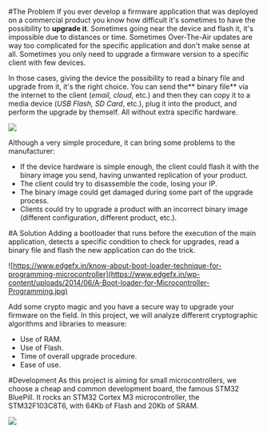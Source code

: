 #The Problem
If you ever develop a firmware application that was deployed on a commercial product you know how difficult it's sometimes to have the possibility to **upgrade it**. Sometimes going near the device and flash it, it's impossible due to distances or time. Sometimes Over-The-Air updates are way too complicated for the specific application and don't make sense at all. Sometimes you only need to upgrade a firmware version to a specific client with few devices.

In those cases, giving the device the possibility to read a binary file and upgrade from it, it's the right choice. You can send the** binary file** via the internet to the client (*email, cloud*, etc.) and then they can copy it to a media device (*USB Flash, SD Card*, etc.), plug it into the product, and perform the upgrade by themself.  All without extra specific hardware.

![](https://github.com/santiago-ruiz/STM32CryptoLoader/img/firmware_update.png)

Although a very simple procedure, it can bring some problems to the manufacturer:
- If the device hardware is simple enough, the client could flash it with the binary image you send, having unwanted replication of your product.
- The client could try to disassemble the code, losing your IP.
- The binary image could get damaged during some part of the upgrade process.
- Clients could try to upgrade a product with an incorrect binary image (different configuration, different product, etc.).

#A Solution
Adding a bootloader that runs before the execution of the main application, detects a specific condition to check for upgrades, read a binary file and flash the new application can do the trick.

![https://www.edgefx.in/know-about-boot-loader-technique-for-programming-microcontroller](https://www.edgefx.in/wp-content/uploads/2014/06/A-Boot-loader-for-Microcontroller-Programming.jpg)

Add some crypto magic and you have a secure way to upgrade your firmware on the field. 
In this project, we will analyze different cryptographic algorithms and libraries to measure:
- Use of RAM.
- Use of Flash.
- Time of overall upgrade procedure.
- Ease of use.

#Development
As this project is aiming for small microcontrollers, we choose a cheap and common development board, the famous STM32 BluePill. It rocks an STM32 Cortex M3 microcontroller, the STM32F103C8T6, with 64Kb of Flash and 20Kb of SRAM.


[![](https://www.electronicshub.org/wp-content/uploads/2020/02/STM32F103C8T6-Board-Features.jpg)](http://https://www.electronicshub.org/getting-started-with-stm32f103c8t6-blue-pill/)
